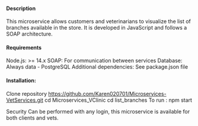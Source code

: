 #### Description
This microservice allows customers and veterinarians to visualize the list of branches available in the store. It is developed in JavaScript and follows a SOAP architecture.

#### Requirements
Node.js: >= 14.x
SOAP: For communication between services
Database: Always data - PostgreSQL
Additional dependencies: See package.json file

#### Installation:
Clone repository
https://github.com/Karen020701/Microservices-VetServices.git
cd Microservices_VClinic
cd list_branches
To run : npm start 

Security
Can be performed with any login, this microservice is available for both clients and vets. 

